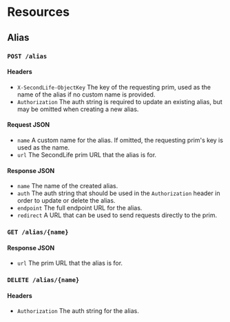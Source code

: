 # Resources

## Alias

### `POST /alias`

#### Headers
- `X-SecondLife-ObjectKey` The key of the requesting prim, used as the name of the alias if no custom name is provided.
- `Authorization` The auth string is required to update an existing alias, but may be omitted when creating a new alias.

#### Request JSON
- `name` A custom name for the alias. If omitted, the requesting prim's key is used as the name.
- `url` The SecondLife prim URL that the alias is for.

#### Response JSON
- `name` The name of the created alias.
- `auth` The auth string that should be used in the `Authorization` header in order to update or delete the alias.
- `endpoint` The full endpoint URL for the alias.
- `redirect` A URL that can be used to send requests directly to the prim.

### `GET /alias/{name}`

#### Response JSON
- `url` The prim URL that the alias is for.

### `DELETE /alias/{name}`

#### Headers
- `Authorization` The auth string for the alias.
